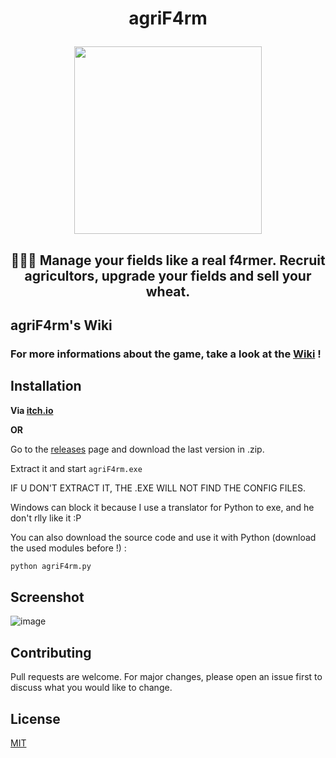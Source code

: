 # <p align="center"> agriF4rm </p>
<p align="center"><img src="https://raw.githubusercontent.com/akira-trinity/agriF4rm/main/src/img/agricultureICO.ico" width=300></p>

## <p align="center"> 👨🏼‍🌾 Manage your fields like a real f4rmer. Recruit agricultors, upgrade your fields and sell your wheat. </p>

## agriF4rm's Wiki

### For more informations about the game, take a look at the <a href="https://github.com/akira-trinity/agriF4rm/wiki">Wiki</a> !


## Installation

**Via <a href="https://0adri3n.itch.io/agrif4rm">itch.io</a>**

**OR**

Go to the <a href="https://github.com/akira-trinity/agriF4rm/releases">releases</a> page and download the last version in .zip.

Extract it and start ```agriF4rm.exe```

IF U DON'T EXTRACT IT, THE .EXE WILL NOT FIND THE CONFIG FILES.

Windows can block it because I use a translator for Python to exe, and he don't rlly like it :P

You can also download the source code and use it with Python (download the used modules before !) :
```bash
python agriF4rm.py
```


## Screenshot

![image](https://user-images.githubusercontent.com/62818208/227777433-96e025ff-5696-46ca-89f2-056fce52016d.png)


## Contributing
Pull requests are welcome. For major changes, please open an issue first to discuss what you would like to change.


## License
[MIT](https://choosealicense.com/licenses/mit/)
